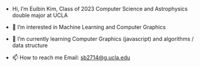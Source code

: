 - Hi, I’m Euibin Kim, Class of 2023 Computer Science and Astrophysics double major at UCLA
- 👀 I’m interested in Machine Learning and Computer Graphics
- 🌱 I’m currently learning Computer Graphics (javascript) and algorithms / data structure

- 📫 How to reach me
  Email: sb2714@g.ucla.edu
